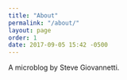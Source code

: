 ```yaml
---
title: "About"
permalink: "/about/"
layout: page
order: 1
date: 2017-09-05 15:42 -0500
---
```

A microblog by Steve Giovannetti.
